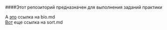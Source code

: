 ####Этот репозиторий предназначен для выполнения заданий практики   

А [это](bio.md) ссылка на bio.md    
[Вот](sort.md) еще ссылка на sort.md
